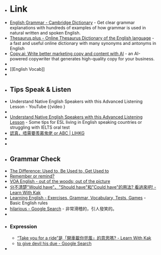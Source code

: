 - # Link
- [English Grammar - Cambridge Dictionary](https://dictionary.cambridge.org/grammar/british-grammar/) - Get clear grammar explanations with hundreds of examples of how grammar is used in natural written and spoken English.
- [Thesaurus.plus - Online Thesaurus Dictionary of the English language](https://thesaurus.plus/) - a fast and useful online dictionary with many synonyms and antonyms in English
- [Copy.ai: Write better marketing copy and content with AI](https://www.copy.ai/) - an AI-powered copywriter that generates high-quality copy for your business.
-
- [[English Vocab]]
-
- ## Tips Speak & Listen
- Understand Native English Speakers with this Advanced Listening Lesson - YouTube {{video }
-
- [Understand Native English Speakers with this Advanced Listening Lesson](https://www.youtube.com/watch?v=D6_qpaSxAQc) - Some tips for ESL living in English speaking countries or struggling with IELTS oral test
- [認真，唔需要羨慕鬼佬 or ABC | LIHKG](https://lihkg.com/thread/2714111/page/1)
-
-
- ## Grammar Check
- [The Difference: Used to, Be Used to, Get Used to](https://learningenglish.voanews.com/a/the-difference-used-to-be-used-to-get-used-to/5245290.html)
- [Remember or remind?](https://dictionary.cambridge.org/grammar/british-grammar/remember-or-remind)
- [VOA English - out of the woods; out of the picture](https://www.51voa.com/Voa_English_Learning/Learn_A_Word_22846.html)
- [分不清楚"Would have"、"Should have"和"Could have"的用法? 看過來吧! - Learn With Kak](https://www.learnwithkak.com/would-have-should-have-%E5%92%8C-could-have-%E7%9A%84%E7%94%A8%E6%B3%95/)
- [Learning English - Exercises, Grammar, Vocabulary, Tests, Games](https://www.englisch-hilfen.de/en/) - Basic English rules
- [hilarious - Google Search](https://www.google.com/search?q=hilarious&oq=halarious&aqs=edge.1.69i57j0i10i433l2j0i10j0i10i433j0i10l2.1632j0j1&sourceid=chrome&ie=UTF-8) - 非常滑稽的，引人發笑的。
-
- ### Expression
	- [“Take you for a ride”是「開車載你兜風」的意思嗎? - Learn With Kak](https://www.learnwithkak.com/take-you-for-a-ride-%E4%B8%8D%E4%B8%80%E5%AE%9A%E6%98%AF%E9%96%8B%E8%BB%8A%E8%BC%89%E4%BD%A0%E5%85%9C%E9%A2%A8%E7%9A%84%E6%84%8F%E6%80%9D%E5%96%94/)
	- [to give devil his due - Google Search](https://www.google.com/search?q=to+give+devil+his+due&oq=to+give+devil+his+due&aqs=edge.0.0i512j0i22i30l7.4469j0j1&sourceid=chrome&ie=UTF-8)
-